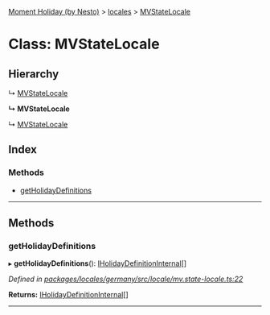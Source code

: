 [Moment Holiday (by Nesto)](../README.md) > [locales](../modules/locales.md) > [MVStateLocale](../classes/locales.mvstatelocale.md)

# Class: MVStateLocale

## Hierarchy

↳  [MVStateLocale](locales.mvstatelocale.md)

**↳ MVStateLocale**

↳  [MVStateLocale](locales.mvstatelocale.md)

## Index

### Methods

* [getHolidayDefinitions](locales.mvstatelocale.md#getholidaydefinitions)

---

## Methods

<a id="getholidaydefinitions"></a>

###  getHolidayDefinitions

▸ **getHolidayDefinitions**(): [IHolidayDefinitionInternal](../interfaces/_node_modules__nesto_software_moment_holiday_core_src_holiday_definition_interface_.iholidaydefinitioninternal.md)[]

*Defined in [packages/locales/germany/src/locale/mv.state-locale.ts:22](https://github.com/nesto-software/moment-holiday/blob/72ce1a6/packages/locales/germany/src/locale/mv.state-locale.ts#L22)*

**Returns:** [IHolidayDefinitionInternal](../interfaces/_node_modules__nesto_software_moment_holiday_core_src_holiday_definition_interface_.iholidaydefinitioninternal.md)[]

___

